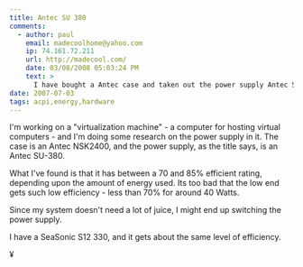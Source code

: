 ```yaml
---
title: Antec SU 380
comments:
  - author: paul
    email: madecoolhome@yahoo.com
    ip: 74.161.72.211
    url: http://madecool.com/
    date: 03/08/2008 05:03:24 PM
    text: >
      I have bought a Antec case and taken out the power supply Antec SU-380<br/>I been trying to find out how much it's worth?<br/>I bought the case with missing  parts and it's not worth anything.<br/>But I going keep the power source and resale the power source which is new.
date: 2007-07-03
tags: acpi,energy,hardware
---
```

I'm working on a "virtualization machine" - a computer for hosting virtual computers - and I'm doing some research on the power supply in it. The case is an Antec NSK2400, and the power supply, as the title says, is an Antec SU-380.

What I've found is that it has between a 70 and 85% efficient rating, depending upon the amount of energy used. Its too bad that the low end gets such low efficiency - less than 70% for around 40 Watts.

Since my system doesn't need a lot of juice, I might end up switching the power supply.

I have a SeaSonic S12 330, and it gets about the same level of efficiency.

¥

